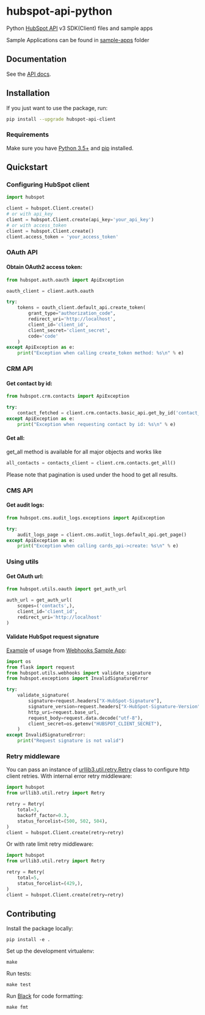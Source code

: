 # hubspot-api-python

Python [HubSpot API](https://developers.hubspot.com/docs/api/overview) v3 SDK(Client) files and sample apps

Sample Applications can be found in [sample-apps](sample-apps/) folder

## Documentation

See the [API docs](https://developers.hubspot.com/docs/api/overview).

## Installation

If you just want to use the package, run:

```bash
pip install --upgrade hubspot-api-client
```

### Requirements

Make sure you have [Python 3.5+](https://docs.python.org/3/) and [pip](https://pypi.org/project/pip/) installed.


## Quickstart


### Configuring HubSpot client

```python
import hubspot

client = hubspot.Client.create()
# or with api_key
client = hubspot.Client.create(api_key='your_api_key')
# or with access_token
client = hubspot.Client.create()
client.access_token = 'your_access_token'
```

### OAuth API

#### Obtain OAuth2 access token:

```python
from hubspot.auth.oauth import ApiException

oauth_client = client.auth.oauth

try:
    tokens = oauth_client.default_api.create_token(
        grant_type="authorization_code",
        redirect_uri='http://localhost',
        client_id='client_id',
        client_secret='client_secret',
        code='code'
    )
except ApiException as e:
    print("Exception when calling create_token method: %s\n" % e)
```

### CRM API

#### Get contact by id:

```python
from hubspot.crm.contacts import ApiException

try:
    contact_fetched = client.crm.contacts.basic_api.get_by_id('contact_id')
except ApiException as e:
    print("Exception when requesting contact by id: %s\n" % e)
```

#### Get all:

get_all method is available for all major objects and works like

```python
all_contacts = contacts_client = client.crm.contacts.get_all()
```

Please note that pagination is used under the hood to get all results.

### CMS API

#### Get audit logs:

```python
from hubspot.cms.audit_logs.exceptions import ApiException

try:
    audit_logs_page = client.cms.audit_logs.default_api.get_page()
except ApiException as e:
    print("Exception when calling cards_api->create: %s\n" % e)
```

### Using utils

#### Get OAuth url:

```python
from hubspot.utils.oauth import get_auth_url

auth_url = get_auth_url(
    scopes=('contacts',),
    client_id='client_id',
    redirect_uri='http://localhost'
)
```

#### Validate HubSpot request signature

[Example](./sample-apps/webhooks-app/src/routes/webhooks.py) of usage from [Webhooks Sample App](./sample-apps/webhooks-app):

```python
import os
from flask import request
from hubspot.utils.webhooks import validate_signature
from hubspot.exceptions import InvalidSignatureError

try:
    validate_signature(
        signature=request.headers["X-HubSpot-Signature"],
        signature_version=request.headers["X-HubSpot-Signature-Version"],
        http_uri=request.base_url,
        request_body=request.data.decode("utf-8"),
        client_secret=os.getenv("HUBSPOT_CLIENT_SECRET"),
    )
except InvalidSignatureError:
    print("Request signature is not valid")

```

### Retry middleware

You can pass an instance of [urllib3.util.retry.Retry](https://urllib3.readthedocs.io/en/latest/reference/urllib3.util.html) class to configure http client retries.
With internal error retry middleware:

```python
import hubspot
from urllib3.util.retry import Retry

retry = Retry(
    total=3,
    backoff_factor=0.3,
    status_forcelist=(500, 502, 504),
)
client = hubspot.Client.create(retry=retry)
```
Or with rate limit retry middleware:

```python
import hubspot
from urllib3.util.retry import Retry

retry = Retry(
    total=5,
    status_forcelist=(429,),
)
client = hubspot.Client.create(retry=retry)
```

## Contributing

Install the package locally:

```
pip install -e .
```

Set up the development virtualenv:

```
make
```

Run tests:
```
make test
```

Run [Black](https://github.com/psf/black) for code formatting:
```
make fmt
```
